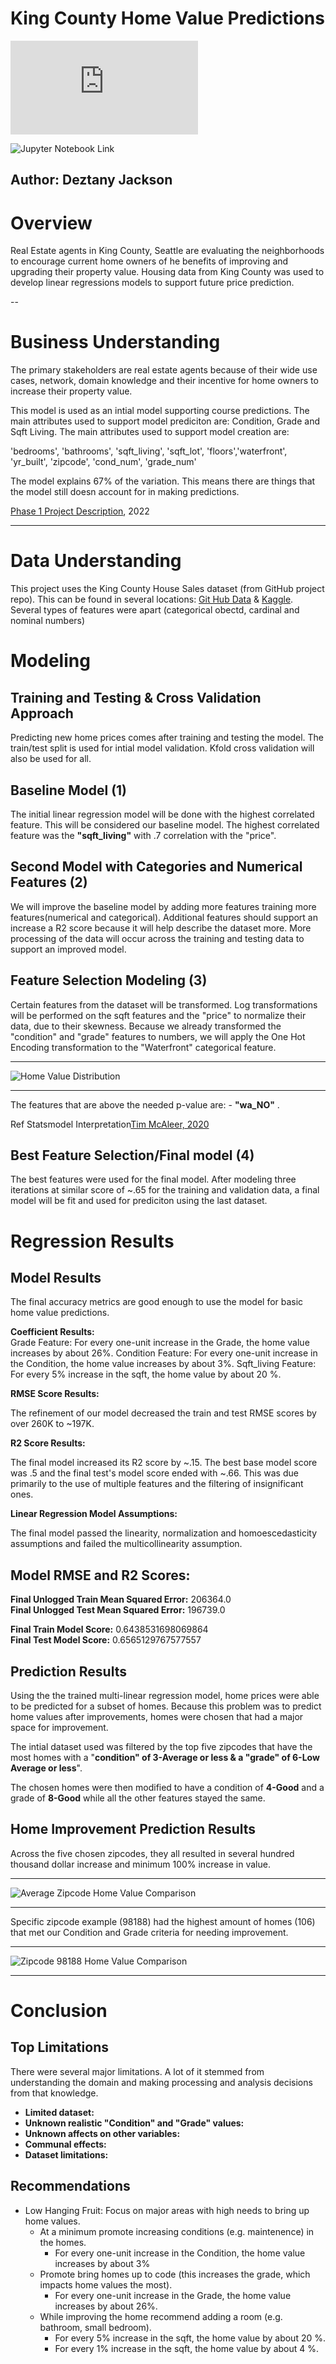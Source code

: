 # King County Home Value Predictions

![Presentation Link](https://github.com/Dmvinedata/dsc-phase-2-project-v2-3/blob/main/Phase2_Project_Presentation_DJackson.pdf) <br>

![Jupyter Notebook Link](https://github.com/Dmvinedata/dsc-phase-2-project-v2-3/blob/main/RE_Prediction_P2.ipynb) 

## Author: Deztany Jackson

# Overview

Real Estate agents in King County, Seattle are evaluating the neighborhoods to encourage current home owners of he benefits of improving and upgrading their property value. Housing data from King County was used to develop linear regressions models to support future price prediction.

--
# Business Understanding

The primary stakeholders are real estate agents because of their wide use cases, network, domain knowledge and their incentive for home owners to increase their property value.

This model is used as an intial model supporting course predictions. The main attributes used to support model prediciton are: Condition, Grade and Sqft Living. The main attributes used to support model creation are:

'bedrooms', 'bathrooms', 'sqft_living', 'sqft_lot', 'floors','waterfront', 'yr_built', 'zipcode', 'cond_num', 'grade_num' 

The model explains 67% of the variation. This means there are things that the model still doesn account for in making predictions.

 [Phase 1 Project Description](https://learning.flatironschool.com/courses/4964/pages/phase-2-project-description), 2022

---

# Data Understanding

This project uses the King County House Sales dataset (from GitHub project repo). This can be found in several locations: [Git Hub Data](https://github.com/learn-co-curriculum/dsc-phase-2-project-v2-3/tree/main/data) & [Kaggle](https://www.kaggle.com/datasets/harlfoxem/housesalesprediction). Several types of features were apart (categorical obectd, cardinal and nominal numbers)    
# Modeling

## Training and Testing  & Cross Validation Approach

Predicting new home prices comes after training and testing the model. The train/test split is used for intial model validation. Kfold cross validation will also be used for all.
## Baseline Model (1)

The initial linear regression model will be done with the highest correlated feature. This will be considered our
baseline model. The highest correlated feature was the **"sqft_living"**  with .7 correlation with the "price". 

## Second Model with Categories and Numerical Features (2)

We will improve the baseline model by adding more features training more features(numerical and categorical). Additional features should support an increase a R2 score because it will help describe the dataset more. More processing of the data will occur across the training and testing data to support an improved model.

## Feature Selection Modeling (3)

Certain features from the dataset will be transformed. Log transformations will be performed on the sqft features and the "price" to normalize their data, due to their skewness. Because we already transformed the "condition" and "grade" features to numbers, we will apply the One Hot Encoding transformation to the "Waterfront" categorical feature.

***
![Home Value Distribution](https://github.com/Dmvinedata/dsc-phase-2-project-v2-3/blob/main/images/Initial_DistPrices_1.png)
***

 The features that are above the needed p-value are: - **"wa_NO"** .

Ref Statsmodel Interpretation[Tim McAleer, 2020](https://medium.com/swlh/interpreting-linear-regression-through-statsmodels-summary-4796d359035a)

## Best Feature Selection/Final model (4)

The best features were used for the final model. After modeling three iterations at similar score of ~.65 for the training and validation data, a final model will be fit and used for prediciton using the last dataset. 
# Regression Results
## Model Results
    
The final accuracy metrics are good enough to use the model for basic home value predictions.

**Coefficient Results:**<br>
Grade Feature: For every one-unit increase in the Grade, the home value increases by about 26%.
Condition Feature: For every one-unit increase in the Condition, the home value increases by about 3%.
Sqft_living Feature: For every 5% increase in the sqft, the home value by about 20 %.

**RMSE Score Results:**<br>

The refinement of our model decreased the train and test RMSE scores by over 260K to ~197K. 

**R2 Score Results:**<br>

The final model increased its R2 score by ~.15. The best base model score was .5 and the final test's model score ended with ~.66. This was due primarily to the use of multiple features and the filtering of insignificant ones.

**Linear Regression Model Assumptions:**

The final model passed the linearity, normalization and homoescedasticity assumptions and failed the multicollinearity assumption.
 
## Model RMSE and R2 Scores:

**Final Unlogged Train Mean Squared Error:** 206364.0 <br>
**Final Unlogged Test Mean Squared Error:**  196739.0 <br>

**Final Train Model Score:**  0.6438531698069864<br>
**Final Test Model Score:**  0.6565129767577557<br>

## Prediction Results

Using the the trained multi-linear regression model, home prices were able to be predicted for a subset of homes. Because this problem was to predict home values after improvements, homes were chosen that had a major space for improvement.

The intial dataset used was filtered by the top five zipcodes that have the most homes with a "**condition" of 3-Average or less & a "grade" of 6-Low Average or less**". 

The chosen homes were then modified to have a condition of **4-Good** and a grade of **8-Good** while all the other features stayed the same. 
## Home Improvement Prediction Results

Across the five chosen zipcodes, they all resulted in several hundred thousand dollar increase and minimum 100% increase in value.

***
![Average Zipcode Home Value Comparison ](https://github.com/Dmvinedata/dsc-phase-2-project-v2-3/blob/main/images/ZipcodeAvg_HomeValue.png)
***

Specific zipcode example (98188) had the highest amount of homes (106) that met our Condition and Grade criteria for needing improvement.<br>

***
![ Zipcode 98188 Home Value Comparison ](https://github.com/Dmvinedata/dsc-phase-2-project-v2-3/blob/main/images/Zipcode18_HomeValue.png)
***

# Conclusion
## Top Limitations

There were several major limitations. A lot of it stemmed from understanding the domain and making processing and analysis decisions from that knowledge.

- **Limited dataset:** <br>
- **Unknown realistic "Condition" and "Grade" values:**  <br>
- **Unknown affects on other variables:** <br>
- **Communal effects:** <br>  
 - **Dataset limitations:** <br>  
## Recommendations
- Low Hanging Fruit: Focus on major areas with high needs to bring up home values.
    - At a minimum promote increasing conditions (e.g. maintenence) in the homes.
        - For every one-unit increase in the Condition, the home value increases by about 3%
    - Promote bring homes up to code (this increases the grade, which impacts home values the most).
        - For every one-unit increase in the Grade, the home value increases by about 26%.
    - While improving the home recommend adding a room (e.g. bathroom, small bedroom).
        - For every 5% increase in the sqft, the home value by about 20 %.
        - For every 1% increase in the sqft, the home value by about 4 %. 